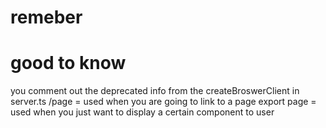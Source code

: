 # remeber

# good to know

you comment out the deprecated info from the createBroswerClient in server.ts
/page = used when you are going to link to a page
export page = used when you just want to display a certain component to user
